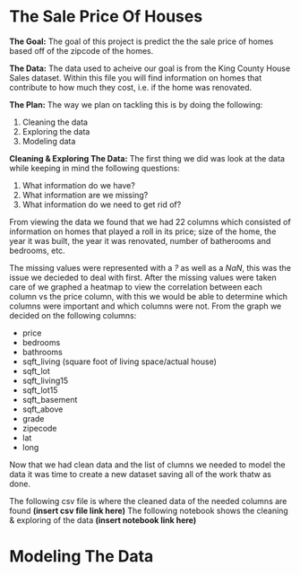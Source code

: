 # The Sale Price Of Houses

**The Goal:**
 The goal of this project is predict the the sale price of homes based off of the zipcode of the homes.

**The Data:**
 The data used to acheive our goal is from the King County House Sales dataset. Within this file you will find information on homes that contribute to how much they cost, i.e. if the home was renovated. 

**The Plan:** 
 The way we plan on tackling this is by doing the following:
 
1. Cleaning the data
2. Exploring the data
3. Modeling data

**Cleaning & Exploring The Data:**
 The first thing we did was look at the data while keeping in mind the following questions:
 
 1. What information do we have?
 2. What information are we missing?
 3. What information do we need to get rid of?
 
From viewing the data we found that we had 22 columns which consisted of information on homes that played a roll in its price; size of the home, the year it was built, the year it was renovated, number of batherooms and bedrooms, etc. 

The missing values were represented with a *?* as well as a *NaN*, this was the issue we decieded to deal with first. After the missing values were taken care of we graphed a heatmap to view the correlation between each column vs the price column, with this we would be able to determine which columns were important and which columns were not. From the graph we decided on the following columns:

- price
- bedrooms
- bathrooms
- sqft_living (square foot of living space/actual house)
- sqft_lot
- sqft_living15
- sqft_lot15
- sqft_basement
- sqft_above
- grade 
- zipecode 
- lat
- long
 
 Now that we had clean data and the list of clumns we needed to model the data it was time to create a new dataset saving all of the work thatw as done. 
 
 The following csv file is where the cleaned data of the needed columns are found **(insert csv file link here)** The following notebook shows the cleaning & exploring of the data  **(insert notebook link here)**
 
 # Modeling The Data 

